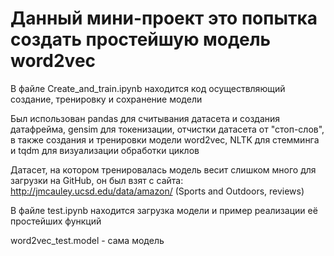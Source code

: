 # Данный мини-проект это попытка создать простейшую модель word2vec

В файле Create_and_train.ipynb находится код осуществляющий создание, тренировку и сохранение модели

Был использован pandas для считывания датасета и создания датафрейма, gensim для токенизации, отчистки датасета от "стоп-слов", в также создания и тренировки модели word2vec, NLTK для стемминга и tqdm для визуализации обработки циклов

Датасет, на котором тренировалась модель весит слишком много для загрузки на GitHub, он был взят с сайта:
http://jmcauley.ucsd.edu/data/amazon/  (Sports and Outdoors, reviews) 

В файле test.ipynb находится загрузка модели и пример реализации её простейших функций

word2vec_test.model - сама модель

